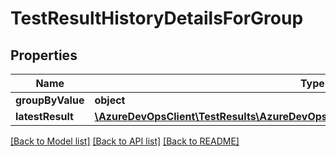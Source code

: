 # TestResultHistoryDetailsForGroup

## Properties
Name | Type | Description | Notes
------------ | ------------- | ------------- | -------------
**groupByValue** | **object** |  | [optional] 
**latestResult** | [**\AzureDevOpsClient\TestResults\AzureDevOpsClient\TestResults\Model\TestCaseResult**](TestCaseResult.md) |  | [optional] 

[[Back to Model list]](../README.md#documentation-for-models) [[Back to API list]](../README.md#documentation-for-api-endpoints) [[Back to README]](../README.md)


